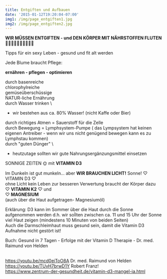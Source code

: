 ```yaml
---
title: Entgiften und Aufbauen
date: '2015-01-12T19:20:04-07:00'
img1: /img/page_entgiften1.jpg
img2: /img/page_entgiften2.jpg
---
```

**WIR MÜSSEN ENTGIFTEN - und DEN KÖRPER MIT NÄHRSTOFFEN FLUTEN🌿🍃🍀💚🍎🍉🥑🥝🍌🥕**



Tipps für ein sexy Leben - gesund und fit alt werden

Jede Blume braucht Pflege:

**ernähren - pflegen  - optimieren**

durch basenreiche \
chlorophylreiche \
gemüseüberschüssige \
NATUR-liche Ernährung\
durch Wasser trinken  \

* wir bestehen aus ca. 80% Wasser! (nicht Kaffe oder Bier)

durch richtiges Atmen = Sauerstoff für die Zelle\
durch Bewegung = Lymphsystem-Pumpe ( das Lympsystem hat keinen eigenen Antreiber - wenn wir uns nicht genügend bewegen kann es zu Lymphstau kommen)\
durch "guten Dünger" \

* heutzutage sollten wir gute Nahrungsergänzungsmittel einsetzen

SONNIGE ZEITEN 🌞 mit **VITAMIN D3**

Im Dunkeln ist gut munkeln... aber
**WIR BRAUCHEN LICHT!** Sonne! ♡ VITAMIN D3 ♡\
ohne Licht kein Leben zur besseren Verwertung braucht der Körper dazu \
♡ **VITAMIN K2** ♡ und \
♡ **MAGNESIUM**  \
(auch über die Haut aufgetragen- Magnesiumöl)

Erklärung:
D3 kann im Sommer über die Haut durch die Sonne aufgenommen werden
d.h. wir soĺlten zwischen ca. 11 und 15 Uhr der Sonne viel Haut zeigen (mindestens 10 Minuten von beiden Seiten)\
Auch die Darmschleimhaut muss gesund sein, damit die Vitamin D3 Aufnahme nicht gestört ist!

Buch: Gesund in 7 Tagen - Erfolge mit der Vitamin D Therapie - Dr. med. Raimund von Helden

\
https://youtu.be/mcd0eiToO8A Dr. med. Raimund von Helden\
https://youtu.be/TUvH7brwD1Y Robert Franz!\
https://www.zentrum-der-gesundheit.de/vitamin-d3-mangel-ia.html
